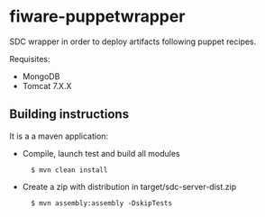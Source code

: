fiware-puppetwrapper
===================

SDC wrapper in order to deploy artifacts following puppet recipes.

Requisites:
- MongoDB
- Tomcat 7.X.X

## Building instructions
It is a a maven application:

- Compile, launch test and build all modules

        $ mvn clean install
- Create a zip with distribution in target/sdc-server-dist.zip

        $ mvn assembly:assembly -DskipTests

